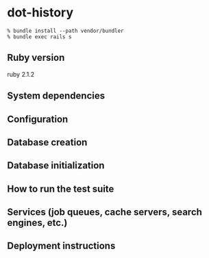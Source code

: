 dot-history
===========

```
% bundle install --path vendor/bundler
% bundle exec rails s
```

## Ruby version
ruby 2.1.2

## System dependencies

## Configuration

## Database creation

## Database initialization

## How to run the test suite

## Services (job queues, cache servers, search engines, etc.)

## Deployment instructions

